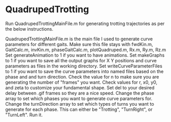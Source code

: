 # QuadrupedTrotting
Run QuadrupedTrottingMainFile.m for generating trotting trajectories as per the below instructions. 

QuadrupedTrottingMainFile.m is the main file I used to generate curve parameters for different gaits. Make sure this file stays with fwdKin.m, GaitCalc.m, invKin.m, phaseGaitCalc.m, plotQuadruped.m, Rx.m, Ry.m, Rz.m
Set generateAnimation to 1 if you want to have animations. 
Set makeGraphs to 1 if you want to save all the output graphs for X Y positions and curve parameters as files in the working directory.
Set writeCurveParameterFiles to 1 if you want to save the curve parameters into named files based on the phase and and turn direction.
Check the value for n to make sure you are generating the number of "frames" you want.
Check values for r, x0, y0, and zeta to customize your fundamental shape.
Set del to your desired delay between .gif frames so they are a nice speed.
Change the phase array to set which phases you want to generate curve parameters for.
Change the turnDirection array to set which types of turns you want to generate for each phase. This can either be "Trotting", "TurnRight", or "TurnLeft".
Run it.
